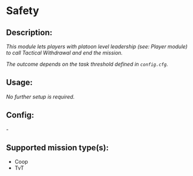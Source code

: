 # Safety
## Description:
_This module lets players with platoon level leadership (see: Player module) to call Tactical Withdrawal and end the mission._

_The outcome depends on the task threshold defined in `config.cfg`._

## Usage:
_No further setup is required._

## Config:
\-

## Supported mission type(s):
 - Coop
 - TvT
